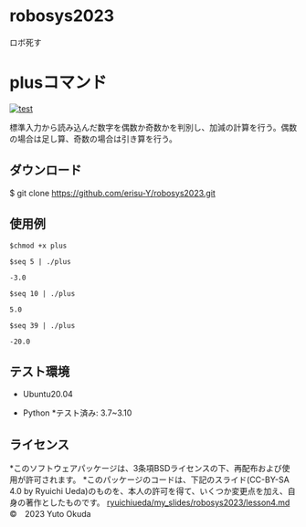 # robosys2023
ロボ死す
# plusコマンド
[![test](https://github.com/erisu-Y/robosys2023/actions/workflows/test.yml/badge.svg)](https://github.com/erisu-Y/robosys2023/actions/workflows/test_plus.yml)

標準入力から読み込んだ数字を偶数か奇数かを判別し、加減の計算を行う。偶数の場合は足し算、奇数の場合は引き算を行う。

## ダウンロード
$ git clone https://github.com/erisu-Y/robosys2023.git

## 使用例

```
$chmod +x plus

$seq 5 | ./plus

-3.0

$seq 10 | ./plus

5.0

$seq 39 | ./plus

-20.0
```

## テスト環境
* Ubuntu20.04

* Python
   *テスト済み: 3.7~3.10

## ライセンス
*このソフトウェアパッケージは、3条項BSDライセンスの下、再配布および使用が許可されます。
*このパッケージのコードは、下記のスライド(CC-BY-SA 4.0 by Ryuichi Ueda)のものを、本人の許可を得て、いくつか変更点を加え、自身の著作としたものです。
[ryuichiueda/my_slides/robosys2023/lesson4.md](https://github.com/ryuichiueda/my_slaides/tree/master/robosys_2022)
©　2023 Yuto Okuda
